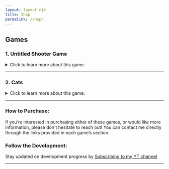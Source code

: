 ```yaml
---
layout: layout.njk
title: Shop
permalink: /shop/
---
```



## Games

### 1. **Untitled Shooter Game**
<details>
  <summary>Click to learn more about this game.</summary>

  **Status**: Alpha build Currently in progress. No preview available yet.

  ### Brief Description
  A fast-paced shooter where you battle endless waves of zombies across diverse environments. The game features dynamic challenges and upgrades that keep the action intense.

  ### Purchase
  Want to get the game as soon as it's released? [Contact me](/contact/) for details on how to purchase!

  ### Leave a Review
  Played the game? [Contact me](/contact/) if you'd like to leave a review to be featured here!

  ### Details:
  - **Price**: $5 USD
  - **Supported Platforms**: Windows, Linux, Android.
  - **Release Date**: TBA

  *(Please note that these are the only details confirmed for now, with more to be revealed at launch.)*
</details>

---

### 2. **Cats**
<details>
  <summary>Click to learn more about this game.</summary>

  **Status**: Work in progress. No preview available yet.

  ### Brief Description
  A quirky, fun game where you can play with and annoy cats—because, why not? It’s a silly, stress-free experience that’s all about having fun with your feline friends.

  ### Purchase
  Want to play when it launches? [Contact me](/contact/) to reserve your copy!

  ### Leave a Review
  Loved the game? [Contact me](/contact/) to leave your review, and it might appear here!

  ### Details:
  - **Price**: $5 USD
  - **Supported Platforms**: Windows, Linux.
  - **Release Date**: TBA

  *(Details are subject to change upon release. More information to come soon!)*
</details>

---

### How to Purchase:
If you’re interested in purchasing either of these games, or would like more information, please don't hesitate to reach out! You can contact me directly through the links provided in each game’s section.

### Follow the Development:
Stay updated on development progress by [Subscribing to my YT channel](https://youtube.com/@adamoolah)

---
